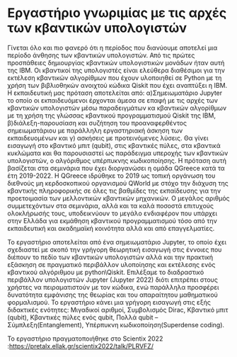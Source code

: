 # Εργαστήριο γνωριμίας με τις αρχές των κβαντικών υπολογιστών
Γίνεται όλο και πιο φανερό ότι η περίοδος που διανύουμε αποτελεί μια περίοδο άνθησης των κβαντικών υπολογιστών. Από τις πρώτες προσπάθειες δημιουργίας κβαντικών υπολογιστικών μονάδων ήταν αυτή της IBM. Οι κβαντικοί της υπολογιστές είναι ελεύθερα διαθέσιμοι για την εκτέλεση κβαντικών αλγορίθμων που έχουν υλοποιηθεί σε Python με τη χρήση των βιβλιοθηκών ανοιχτού κώδικα Qiskit που έχει αναπτύξει η ΙΒΜ. Η εκπαιδευτική μας πρόταση αποτελείται από: α)Σημειωματάριο Jupyter το οποίο οι εκπαιδευόμενοι έρχονται άμεσα σε επαφή με τις αρχές των κβαντικών υπολογιστών μέσω παραδειγμάτων κα κβαντικών αλγορίθμων με τη χρήση της γλώσσας κβαντικού προγραμματισμού Qiskit της IBM, β)διάλεξη-παρουσίαση και συζήτηση του προαναφερθέντος σημειωματάριου με παράλληλη εργαστηριακή άσκηση των εκπαιδευομένων και γ) ασκήσεις με προτεινόμενες λύσεις. Θα γίνει εισαγωγή στο κβαντικό μπιτ (qubit), στις κβαντικές πύλες, στα κβαντικά κυκλώματα και θα παρουσιαστεί ως παράδειγμα υπεροχής των κβαντικών υπολογιστών, ο αλγόριθμος υπέρπυκνης κωδικοποίησης. Η πρόταση αυτή βασίζεται στα σεμινάρια που έχει διοργανώσει η ομάδα QGreece κατά τα έτη 2019-2022. Η QGreece ιδρύθηκε το 2019 ως τοπική οργάνωση του διεθνούς μη κερδοσκοπικού οργανισμού QWorld με στόχο την διάχυση της κβαντικής πληροφορικής σε όλες τις βαθμίδες της εκπαίδευσης για την προετοιμασία των μελλοντικών κβαντικών μηχανικών. Ο μεγάλος αριθμός συμμετεχόντων στα σεμινάρια, αλλά και τα καλά ποσοστά επιτυχούς ολοκλήρωσής τους, υποδεικνύουν το μεγάλο ενδιαφέρον που υπάρχει στην Ελλάδα για εκμάθηση κβαντικού προγραμματισμού τόσο από την εκπαιδευτική και ακαδημαϊκή κοινότητα αλλά και από επαγγελματίες.

Το εργαστήριο αποτελείται από ένα σημειωματάριο Jupyter, το οποίο έχει σχεδιαστεί με σκοπό την γρήγορη θεωρητική εισαγωγή στις έννοιες που διέπουν το πεδίο των κβαντικών υπολογιστών αλλά και την πρακτική εξάσκηση σε πραγματικό περιβάλλον υλοποίησης και εκτέλεσης ενός κβαντικού αλγόριθμου με python\Qiskit. Επιλέξαμε το διαδραστικό περιβάλλον υπολογιστών Jupyter (Jupyter 2022) διότι επιτρέπει στους χρήστες να πειραματιστούν με τον κώδικα, ενώ παράλληλα προσφέρει δυνατότητα εμφάνισης της θεωρίας και του απαραίτητου μαθηματικού φορμαλισμού.
Το εργαστήριο κάνει μια γρήγορη εισαγωγή στις εξής διδακτικές ενότητες: Μιγαδικοί αριθμοί, Συμβολισμός Dirac, Κβαντικό μπιτ (qubit), Κβαντικές πύλες ενός qubit, Πολλά qubit – Σύμπλεξη(Entanglement), Υπέρπυκνη κωδικοποίηση(Superdense coding).

Το εργαστήριο πραγματοποιήθηκε στο Scientix 2022 :https://pretalx.ellak.gr/scientix2022/talk/PLRVFZ/
